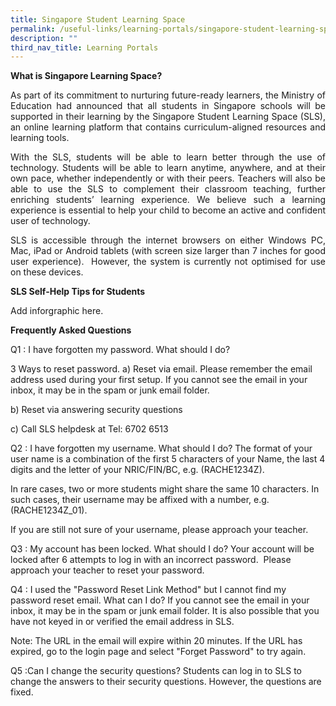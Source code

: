 ```yaml
---
title: Singapore Student Learning Space
permalink: /useful-links/learning-portals/singapore-student-learning-space/
description: ""
third_nav_title: Learning Portals
---
```

**What is Singapore Learning Space?**
<p align="justify">As part of its commitment to nurturing future-ready learners, the Ministry of Education had announced that all students in Singapore schools will be supported in their learning by the Singapore Student Learning Space (SLS), an online learning platform that contains curriculum-aligned resources and learning tools.</p>

<p align="justify">With the SLS, students will be able to learn better through the use of technology. Students will be able to learn anytime, anywhere, and at their own pace, whether independently or with their peers. Teachers will also be able to use the SLS to complement their classroom teaching, further enriching students’ learning experience. We believe such a learning experience is essential to help your child to become an active and confident user of technology.</p>

<p align="justify">SLS is accessible through the internet browsers on either Windows PC, Mac, iPad or Android tablets (with screen size larger than 7 inches for good user experience).  However, the system is currently not optimised for use on these devices.</p>


**SLS Self-Help Tips for Students**
<p align="justify">Add inforgraphic here.</p>


**Frequently Asked Questions**
<p align="justify">Q1 : I have forgotten my password. What should I do?

3 Ways to reset password.
a) Reset via email. Please remember the email address used during your first setup.  If you cannot see the email in your inbox, it may be in the spam or junk email folder.

b) Reset via answering security questions

c) Call SLS helpdesk at Tel:  6702 6513


Q2 : I have forgotten my username. What should I do?
The format of your user name is a combination of the first 5 characters of your Name, the last 4 digits and the letter of your NRIC/FIN/BC, e.g. (RACHE1234Z).

In rare cases, two or more students might share the same 10 characters. In such cases, their username may be affixed with a number, e.g. (RACHE1234Z\_01).

If you are still not sure of your username, please approach your teacher.

	
Q3 : My account has been locked. What should I do?
Your account will be locked after 6 attempts to log in with an incorrect password.  Please approach your teacher to reset your password.

  
Q4 : I used the "Password Reset Link Method" but I cannot find my password reset email. What can I do?
If you cannot see the email in your inbox, it may be in the spam or junk email folder. It is also possible that you have not keyed in or verified the email address in SLS. 

Note: The URL in the email will expire within 20 minutes. If the URL has expired, go to the login page and select "Forget Password" to try again.
  

Q5 :Can I change the security questions? 
Students can log in to SLS to change the answers to their security questions. However, the questions are fixed.</p>